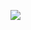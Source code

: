 <img
  src="https://img.shields.io/badge/[HTML5]-[RED]?style=flat-square&logo=[HTML]&logoColor=RED"
/>

